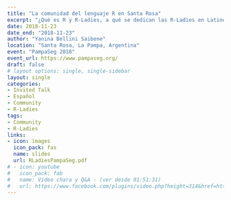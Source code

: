 ```yaml
---
title: "La comunidad del lenguaje R en Santa Rosa"
excerpt: "¿Qué es R y R-Ladies, a qué se dedican las R-Ladies en Latinoamérica, qué actividades hacemos en Santa Rosa y como podes ser parte de la comunidad."
date: 2018-11-23
date_end: "2018-11-23"
author: "Yanina Bellini Saibene"
location: "Santa Rosa, La Pampa, Argentina"
event: "PampaSeg 2018"
event_url: https://www.pampaseg.org/
draft: false
# layout options: single, single-sidebar
layout: single
categories:
- Invited Talk
- Español
- Community
- R-Ladies
tags:
- Community
- R-Ladies
links:
- icon: images
  icon_pack: fas
  name: slides 
  url: RLadiesPampaSeg.pdf
# - icon: youtube
#   icon_pack: fab
#   name: Video chara y Q&A - (ver desde 01:51:31) 
#   url: https://www.facebook.com/plugins/video.php?height=314&href=https%3A%2F%2Fwww.facebook.com%2Fwidslapaz%2Fvideos%2F196352238970874%2F&show_text=false&width=560&t=6691
---
```


